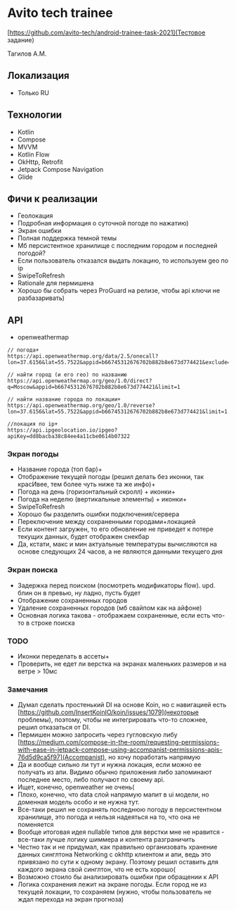 # Avito tech trainee 

[https://github.com/avito-tech/android-trainee-task-2021](Тестовое задание)

Тагилов А.М.

## Локализация
- Только RU

## Технологии
 - Kotlin
 - Compose
 - MVVM
 - Kotlin Flow
 - OkHttp, Retrofit
 - Jetpack Compose Navigation
 - Glide

## Фичи к реализации
* Геолокация
* Подробная информация о суточной погоде по нажатию)
* Экран ошибки
* Полная поддержка темной темы
* Мб персистентное хранилище с последним городом и последней погодой?
* Если пользователь отказался выдать локацию, то используем geo по ip
* SwipeToRefresh
* Rationale для пермишена
* Хорошо бы собрать через ProGuard на релизе, чтобы api ключи не разбазаривать)


## API
- openweathermap

```
// погода+
https://api.openweathermap.org/data/2.5/onecall?lon=37.6156&lat=55.7522&appid=b66745312676702b882b8e673d774421&exclude=minutely&lang=ru&units=metric

// найти город (и его гео) по названию
https://api.openweathermap.org/geo/1.0/direct?q=Moscow&appid=b66745312676702b882b8e673d774421&limit=1

// найти название города по локации+
https://api.openweathermap.org/geo/1.0/reverse?lon=37.6156&lat=55.7522&appid=b66745312676702b882b8e673d774421&limit=1

//локация по ip+
https://api.ipgeolocation.io/ipgeo?apiKey=dd8bacba38c84ee4a11cbe0614b07322
```

### Экран погоды
* Название города (топ бар)+
* Отображение текущей погоды (решил делать без иконки, так красИвее, тем более чуть ниже та же инфо)+
* Погода на день (горизонтальный скролл) + иконки+
* Погода на неделю (вертикальные элементы) + иконки+
* SwipeToRefresh
* Хорошо бы разделить ошибки подключения/сервера
* Переключение между сохраненными городами+локацией
* Если контент загружен, то его обновление не приведет к потере текущих данных, будет отображен снекбар
* Да, кстати, макс и мин актуальные температуры вычисляются на основе следующих 24 часов, а не являются данными текущего дня

### Экран поиска
* Задержка перед поиском (посмотреть модификаторы flow). upd. блин он в превью, ну ладно, пусть будет
* Отображение сохраненных городов
* Удаление сохраненных городов (мб свайпом как на айфоне)
* Основная логика такова - отображаем сохраненные, если есть что-то в строке поиска

### TODO
* Иконки переделать в ассеты+
* Проверить, не едет ли верстка на экранах маленьких размеров и на ветре > 10мс


### Замечания
 - Думал сделать простенький DI на основе Koin, но с навигацией есть [https://github.com/InsertKoinIO/koin/issues/1079](некоторые проблемы), поэтому, чтобы не интегрировать что-то сложнее, решил отказаться от DI.
 - Пермишен можно запросить через гугловскую либу [https://medium.com/compose-in-the-room/requesting-permissions-with-ease-in-jetpack-compose-using-accompanist-permissions-apis-76d5d9ca5f97](Accompanist), но хочу поработать напрямую
 - Да и вообще сильно ли тут и нужна локация, если можно ее получать из апи. Видимо обычно приложения либо запоминают последнее место, либо получают по своему api.
 - Ищет, конечно, openweather не очень(
 - Плохо, конечно, что data слой напрямую мапит в ui модели, но доменная модель особо и не нужна тут.
 - Все-таки решил не сохранять последнюю погоду в персистентном хранилище, это погода и нельзя надеяться на то, что она не поменяется
 - Вообще итоговая идея nullable типов для верстки мне не нравится - все-таки лучше логику шиммера и контента разграничить
 - Честно так и не придумал, как правильно организовать хранение данных синглтона Networking с okhttp клиентом и апи, ведь это привязано по сути к одному экрану. Поэтому решил оставить для каждого экрана свой синглтон, что не есть хорошо(
 - Возможно стоило бы анализировать ошибки при обращении к API
 - Логика сохранения лежит на экране погоды. Если город не из текущей локации, то сохраняем (нужно, чтобы пользователь не ждал перехода на экран прогноза)